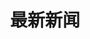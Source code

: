 ---
# Documentation: https://wowchemy.com/docs/page-builder/
widget: pages
headless: true
weight: 20

title: 最新新闻
subtitle:

content:
  count: 5
  filters:
    author: ''
    category: ''
    exclude_featured: false
    publication_type: ''
    tag: ''
  offset: 0
  order: desc
  page_type: post
design:
  view: compact
  columns: '1'
---